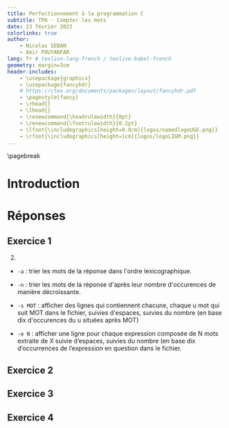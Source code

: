 ```yaml
---
title: Perfectionnement à la programmation C
subtitle: TP6 - Compter les mots
date: 13 février 2023
colorlinks: true
author:
    - Nicolas SEBAN
    - Amir POUYANFAR
lang: fr # texlive-lang-french / texlive-babel-french
geometry: margin=3cm
header-includes:
    - \usepackage{graphicx}
    - \usepackage{fancyhdr}
    # https://ctex.org/documents/packages/layout/fancyhdr.pdf
    - \pagestyle{fancy}
    - \rhead{}
    - \lhead{}
    - \renewcommand{\headrulewidth}{0pt}
    - \renewcommand{\footrulewidth}{0.2pt}
    - \lfoot{\includegraphics[height=0.8cm]{logos/namedlogoUGE.png}}
    - \rfoot{\includegraphics[height=1cm]{logos/logoLIGM.png}}
...
```


\pagebreak

# Introduction

# Réponses

## Exercice 1

2.

- ``-a`` : trier les mots de la réponse dans l'ordre lexicographique.

- ``-n`` : trier les mots de la réponse d'après leur nombre d'occurences de manière décroissante.

- ``-s MOT`` : afficher des lignes qui contiennent chacune, chaque u mot qui suit MOT dans le fichier, suivies d'espaces, suivies du nombre (en base dix d'occurences du u situées après MOT)

- ``-e N`` : afficher une ligne pour chaque expression composée de N mots extraite de X suivie d’espaces, suivies du nombre (en base dix d’occurrences de l’expression en question dans le fichier.



## Exercice 2

## Exercice 3

## Exercice 4
